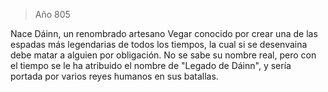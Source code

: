 > Año 805

Nace Dáinn, un renombrado artesano Vegar conocido por crear una de las espadas más legendarias de todos los tiempos, la cual si se desenvaina debe matar a alguien por obligación. No se sabe su nombre real, pero con el tiempo se le ha atribuido el nombre de "Legado de Dáinn", y sería portada por varios reyes humanos en sus batallas.